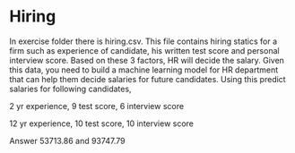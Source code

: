 # Hiring
In exercise folder there is hiring.csv. This file contains hiring statics for a firm such as experience of candidate, his written test score and personal interview score. Based on these 3 factors, HR will decide the salary. Given this data, you need to build a machine learning model for HR department that can help them decide salaries for future candidates. Using this predict salaries for following candidates,

2 yr experience, 9 test score, 6 interview score

12 yr experience, 10 test score, 10 interview score

Answer 53713.86 and 93747.79
